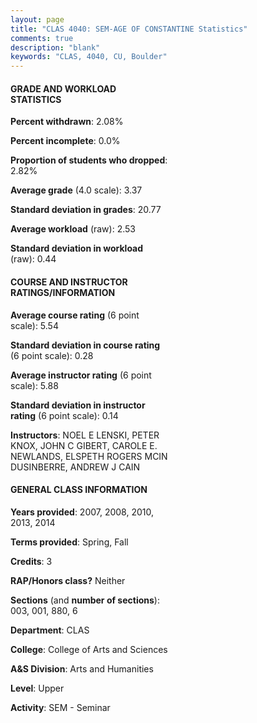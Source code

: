 ```yaml
---
layout: page
title: "CLAS 4040: SEM-AGE OF CONSTANTINE Statistics"
comments: true
description: "blank"
keywords: "CLAS, 4040, CU, Boulder"
--- 
```

<head>
<script src="https://ajax.googleapis.com/ajax/libs/jquery/2.1.3/jquery.min.js"></script>
<script src="https://dl.dropboxusercontent.com/s/pc42nxpaw1ea4o9/highcharts.js?dl=0"></script>
<!-- <script src="../assets/js/highcharts.js"></script> -->
<style type="text/css">@font-face {
	font-family: "Bebas Neue";
	src: url(https://www.filehosting.org/file/details/544349/BebasNeue%20Regular.otf) format("opentype");
	}
	h1.Bebas { 
		font-family: "Bebas Neue", Verdana, Tahoma;
	}
</style>
</head>
<body>
	<div id="container" style="float: right; width: 45%; height: 88%; margin-left: 2.5%; margin-right: 2.5%;"></div>
	<script language="JavaScript">
		$(document).ready(function() {
		var chart = {type: 'column'};
		var title = {text: 'Grade Distribution'};
		var xAxis = {categories: ['A','B','C','D','F'],crosshair: true};
		var yAxis = {min: 0,title: {text: 'Percentage'}};
		var tooltip = {headerFormat: '<center><b><span style="font-size:20px">{point.key}</span></b></center>',
		               pointFormat: '<td style="padding:0"><b>{point.y:.1f}%</b></td>',
		               footerFormat: '</table>',shared: true,useHTML: true};
		var plotOptions = {column: {pointPadding: 0.0,borderWidth: 0}};  
		var credits = {enabled: false};var series= [{name: 'Percent',data: [65.22,24.64,2.9,1.45,5.8,]}];
		var json = {};
		json.chart = chart;
		json.title = title;
		json.tooltip = tooltip;
		json.xAxis = xAxis;
		json.yAxis = yAxis;  
		json.series = series;
		json.plotOptions = plotOptions;  
		json.credits = credits;
		$('#container').highcharts(json);
	});
	</script>
</body>
			   
#### GRADE AND WORKLOAD STATISTICS

**Percent withdrawn**: 2.08%

**Percent incomplete**: 0.0%

**Proportion of students who dropped**: 2.82%

**Average grade** (4.0 scale): 3.37

**Standard deviation in grades**: 20.77

**Average workload** (raw): 2.53

**Standard deviation in workload** (raw): 0.44

#### COURSE AND INSTRUCTOR RATINGS/INFORMATION

**Average course rating** (6 point scale): 5.54

**Standard deviation in course rating** (6 point scale): 0.28

**Average instructor rating** (6 point scale): 5.88

**Standard deviation in instructor rating** (6 point scale): 0.14

**Instructors**: NOEL E LENSKI, PETER KNOX, JOHN C GIBERT, CAROLE E. NEWLANDS, ELSPETH ROGERS MCIN DUSINBERRE, ANDREW J CAIN

#### GENERAL CLASS INFORMATION

**Years provided**: 2007, 2008, 2010, 2013, 2014

**Terms provided**: Spring, Fall

**Credits**: 3

**RAP/Honors class?** Neither

**Sections** (and **number of sections**): 003, 001, 880, 6

**Department**: CLAS

**College**: College of Arts and Sciences

**A&S Division**: Arts and Humanities

**Level**: Upper

**Activity**: SEM - Seminar